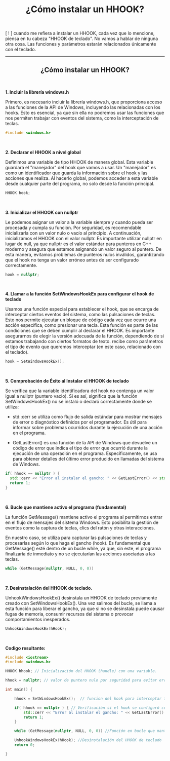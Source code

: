 <h1 align="center"> ¿Cómo instalar un HHOOK? </h1> <br>

[ ! ] cuando me refiera a instalar un HHOOK, cada vez que lo mencione, piensa en tu cabeza "HHOOK de teclado". No vamos a hablar de ninguna otra cosa. Las funciones y parámetros estarán relacionados únicamente con el teclado.

---

<h2 align="center"> ¿Cómo instalar un HHOOK? </h2> <br>

**1. Incluir la librería windows.h**

Primero, es necesario incluir la librería windows.h, que proporciona acceso a las funciones de la API de Windows, incluyendo las relacionadas con los hooks. Esto es esencial, ya que sin ella no podremos usar las funciones que nos permiten trabajar con eventos del sistema, como la interceptación de teclas.

```c++
#include <windows.h>
```

<br>

**2. Declarar el HHOOK a nivel global**

Definimos una variable de tipo HHOOK de manera global. Esta variable guardará el "manejador" del hook que vamos a usar. Un "manejador" es como un identificador que guarda la información sobre el hook y las acciones que realiza. Al hacerlo global, podemos acceder a esta variable desde cualquier parte del programa, no solo desde la función principal.

```c++
HHOOK hook;
```

<br>

**3. Inicializar el HHOOK con nullptr**

Le podemos asignar un valor a la variable siempre y cuando pueda ser procesada y cumpla su función. Por seguridad, es recomendable inicializarla con un valor nulo o vacío al principio. A continuación, inicializamos el HHOOK con el valor nullptr. Es importante utilizar nullptr en lugar de null, ya que nullptr es el valor estándar para punteros en C++ moderno y asegura que estamos asignando un valor seguro al puntero. De esta manera, evitamos problemas de punteros nulos inválidos, garantizando que el hook no tenga un valor erróneo antes de ser configurado correctamente.

```c++
hook = nullptr;
```

<br>

**4. Llamar a la función SetWindowsHookEx para configurar el hook de teclado**

Usamos una función especial para establecer el hook, que se encarga de interceptar ciertos eventos del sistema, como las pulsaciones de teclas. Esto nos permite ejecutar un bloque de código cada vez que ocurre una acción específica, como presionar una tecla. Esta función es parte de las condiciones que se deben cumplir al declarar el HHOOK. Es importante asegurarnos de elegir la versión adecuada de la función, dependiendo de si estamos trabajando con ciertos formatos de texto. recibe como parámetros el tipo de evento que queremos interceptar (en este caso, relacionado con el teclado).

```c++
hook = SetWindowsHookEx();
```

<br>

**5. Comprobación de Éxito al Instalar el HHOOK de teclado**

Se verifica que la variable identificadora del hook no contenga un valor igual a nullptr (puntero vacio). Si es así, significa que la función SetWindowsHookEx() no se instaló o declaró correctamente donde se utiliza:

- std::cerr se utiliza como flujo de salida estándar para mostrar mensajes de error o diagnóstico definidos por el programador. Es útil para informar sobre problemas ocurridos durante la ejecución de una acción en el programa.

- GetLastError() es una función de la API de Windows que devuelve un código de error que indica el tipo de error que ocurrió durante la ejecución de una operación en el programa. Específicamente, se usa para obtener detalles del último error producido en llamadas del sistema de Windows.

```c++
if( hhook == nullptr ) {
  std::cerr << "Error al instalar el gancho: " << GetLastError() << std::endl;
  return 1;
}
```

<br>

**6. Bucle que mantiene activo el programa (fundamental)**

La función GetMessage() mantiene activo el programa al permitirnos entrar en el flujo de mensajes del sistema Windows. Esto posibilita la gestión de eventos como la captura de teclas, clics del ratón y otras interacciones.

En nuestro caso, se utiliza para capturar las pulsaciones de teclas y procesarlas según lo que haga el gancho (hook). Es fundamental que GetMessage() esté dentro de un bucle while, ya que, sin este, el programa finalizaría de inmediato y no se ejecutarían las acciones asociadas a las teclas.

```c++
while (GetMessage(nullptr, NULL, 0, 0))
```

<br>

**7. Desinstalación del HHOOK de teclado.**

UnhookWindowsHookEx() desinstala un HHOOK de teclado previamente creado con SetWindowsHookEx(). Una vez salimos del bucle, se llama a esta función para liberar el gancho, ya que si no se desinstala puede causar fugas de memoria, consumir recursos del sistema o provocar comportamientos inesperados.

```c++
UnhookWindowsHookEx(hHook);
```

<br>

**Codigo resultante:**

```c++
#include <iostream>
#include <windows.h>

HHOOK hhook; // Inicialización del HHOOK (handle) con una variable.

hhook = nullptr; // valor de puntero nulo por seguridad para evitar errores.

int main() {

    hhook = SetWindowsHookEx();  // funcion del hook para interceptar teclas.

    if( hhook == nullptr ) { // Verificación si el hook se configuró correctamente.
        std::cerr << "Error al instalar el gancho: " << GetLastError() << std::endl; //Salida estándar de errores.
        return 1;
    }

    while (GetMessage(nullptr, NULL, 0, 0)) //Función en bucle que mantiene el programa activo

    UnhookWindowsHookEx(hHook); //Desinstalación del HHOOK de teclado
    return 0;

}
```
